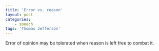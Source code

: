 ```yaml
---
title: 'Error vs. reason'
layout: post
categories:
    - speech
tags: 'Thomas Jefferson'
---
```


Error of opinion may be tolerated when reason is left free to combat it.